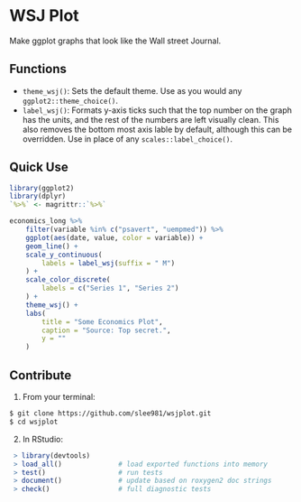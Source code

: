 # WSJ Plot

Make ggplot graphs that look like the Wall street Journal. 

## Functions 
- `theme_wsj()`: Sets the default theme. Use as you would any `ggplot2::theme_choice()`.
- `label_wsj()`: Formats y-axis ticks such that the top number on the graph 
has the units, and the rest of the numbers are left visually clean. This 
also removes the bottom most axis lable by default, although this can be 
overridden. Use in place of any `scales::label_choice()`.

## Quick Use 
```r 
library(ggplot2)
library(dplyr)
`%>%` <- magrittr::`%>%`

economics_long %>%
    filter(variable %in% c("psavert", "uempmed")) %>%
    ggplot(aes(date, value, color = variable)) +
    geom_line() +
    scale_y_continuous(
        labels = label_wsj(suffix = " M")
    ) +
    scale_color_discrete(
        labels = c("Series 1", "Series 2")
    ) +
    theme_wsj() +
    labs(
        title = "Some Economics Plot",
        caption = "Source: Top secret.",
        y = ""
    )
```

## Contribute

1. From your terminal:
```bash 
$ git clone https://github.com/slee981/wsjplot.git
$ cd wsjplot 
```

2. In RStudio: 
```r
 > library(devtools)
 > load_all()              # load exported functions into memory 
 > test()                  # run tests
 > document()              # update based on roxygen2 doc strings
 > check()                 # full diagnostic tests
```


